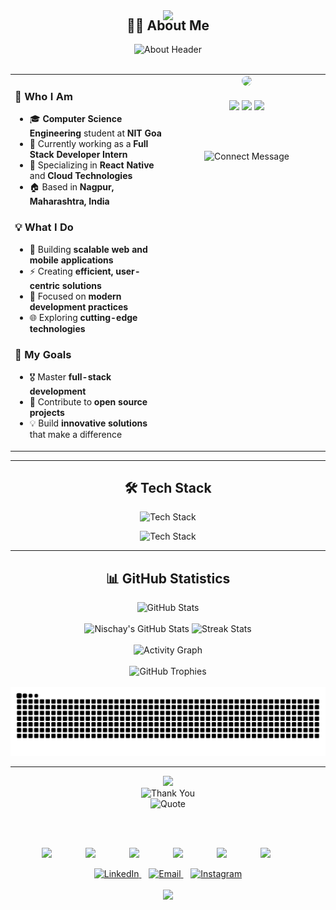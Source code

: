 <div align="center">

<!-- Elegant Header Background -->
<img src="https://capsule-render.vercel.app/api?type=waving&height=200&color=0:667eea,100:764ba2&section=header&text=&animation=fadeIn" />

<div style="margin-top: -150px; margin-bottom: 30px;">
  
  <!-- Stylish Cursive Greeting -->
  <img src="https://readme-typing-svg.herokuapp.com?font=Dancing+Script&weight=700&size=45&duration=3000&pause=1000&color=FFFFFF&center=true&vCenter=true&width=600&height=70&lines=Hey+I+am+Nischay!+✨;Welcome+to+my+Profile!+🚀" alt="Greeting" />
  
  <br/>
  
  <!-- Connect Message -->
  <img src="https://readme-typing-svg.herokuapp.com?font=Poppins&weight=500&size=18&duration=2000&pause=1000&color=FFFFFF&center=true&vCenter=true&width=300&height=30&lines=Let's+Connect!+🤝" alt="Connect Text" />
  
  <br/><br/>
  
  <!-- Separator Line -->
  <img src="https://user-images.githubusercontent.com/74038190/212284100-561aa473-3905-4a80-b561-0d28506553ee.gif" width="700" height="3"/>
  
</div>

## 👨‍💻 About Me

<div align="center">
  <img src="https://readme-typing-svg.herokuapp.com?font=Poppins&weight=600&size=26&duration=2000&pause=1000&color=667eea&center=true&vCenter=true&width=500&height=50&lines=Passionate+Developer+✨;Code+%7C+Create+%7C+Innovate+🚀" alt="About Header" />
</div>

<br/>

<table align="center" cellpadding="10" style="border: none;">
<tr>
<td width="50%" valign="top" style="border: none;">

### 🚀 **Who I Am**

- 🎓 **Computer Science Engineering** student at **NIT Goa**
- 💼 Currently working as a **Full Stack Developer Intern**
- 🌱 Specializing in **React Native** and **Cloud Technologies**
- 🏠 Based in **Nagpur, Maharashtra, India**

### 💡 **What I Do**

- 🔭 Building **scalable web and mobile applications**
- ⚡ Creating **efficient, user-centric solutions**
- 🎯 Focused on **modern development practices**
- 🌐 Exploring **cutting-edge technologies**

### 🌟 **My Goals**

- 🎖️ Master **full-stack development**
- 🤝 Contribute to **open source projects**
- 💡 Build **innovative solutions** that make a difference

</td>
<td width="50%" valign="top" style="border: none;">

<div align="center">
  <img src="https://user-images.githubusercontent.com/74038190/225813708-98b745f2-7d22-48cf-9150-083f1b00d6c9.gif" width="320" style="border-radius: 15px; margin-bottom: 20px;">
  
  <br/>
  
  <!-- Animated Tech Icons -->
  <img src="https://user-images.githubusercontent.com/74038190/212257454-16e3712e-945a-4ca2-b238-408ad0bf87e6.gif" width="80">
  <img src="https://user-images.githubusercontent.com/74038190/212257472-08e52665-c503-4bd9-aa20-f5a4dae769b5.gif" width="80">
  <img src="https://user-images.githubusercontent.com/74038190/212257468-1e9a91f1-b626-4baa-b15d-5c385dfa7ed2.gif" width="80">
  
  <br/><br/>
  
  <!-- Connect Message -->
  <img src="https://readme-typing-svg.herokuapp.com?font=Poppins&weight=500&size=16&duration=3000&pause=1000&color=f093fb&center=true&vCenter=true&width=300&height=35&lines=💬+Open+to+collaborations!;🚀+Let's+build+together!" alt="Connect Message" />
</div>

</td>
</tr>
</table>

---

## 🛠️ Tech Stack

<div align="center">
  <img src="https://readme-typing-svg.herokuapp.com?font=Orbitron&weight=700&size=30&pause=1000&color=00F5FF&center=true&vCenter=true&repeat=false&width=435&height=50&lines=Tech+Stack" alt="Tech Stack"/>
</div>

<p align="center">
  <img src="https://skillicons.dev/icons?i=js,ts,python,cpp,java,react,nextjs,nodejs,express,mongodb,postgres,aws,docker,git,vscode,linux&theme=dark&perline=8" alt="Tech Stack" />
</p>

---

## 📊 GitHub Statistics

<div align="center">
  <img src="https://readme-typing-svg.herokuapp.com?font=Orbitron&weight=700&size=30&pause=1000&color=00F5FF&center=true&vCenter=true&repeat=false&width=435&height=50&lines=GitHub+Statistics" alt="GitHub Stats"/>
</div>

<br/>

<div align="center">
  <img width="49%" height="195px" src="https://github-readme-stats.vercel.app/api?username=Nischay23&show_icons=true&count_private=true&hide_border=true&title_color=00F5FF&icon_color=00F5FF&text_color=c9d1d9&bg_color=0d1117" alt="Nischay's GitHub Stats"/> 
  <img width="49%" height="195px" src="https://github-readme-streak-stats.herokuapp.com/?user=Nischay23&hide_border=true&stroke=00F5FF&ring=00F5FF&fire=00F5FF&currStreakNum=00F5FF&sideNums=00F5FF&currStreakLabel=00F5FF&background=0d1117&dates=c9d1d9" alt="Streak Stats"/>
</div>

<br/>

<div align="center">
  <img src="https://github-readme-activity-graph.vercel.app/graph?username=Nischay23&custom_title=Contribution%20Graph&bg_color=0d1117&color=00F5FF&line=00F5FF&point=00F5FF&area_color=00F5FF&area=true&hide_border=true" alt="Activity Graph"/>
</div>

<br/>

<div align="center">
  <img src="https://github-profile-trophy.vercel.app/?username=Nischay23&theme=darkhub&no-frame=true&no-bg=true&column=7&margin-w=15&margin-h=15" alt="GitHub Trophies"/>
</div>

<br/>

<div align="center">
  <picture>
    <source media="(prefers-color-scheme: dark)" srcset="https://github.com/Nischay23/Nischay23/blob/output/github-contribution-grid-snake-dark.svg"/>
    <source media="(prefers-color-scheme: light)" srcset="https://github.com/Nischay23/Nischay23/blob/output/github-contribution-grid-snake.svg"/>
    <img alt="Snake Animation" src="https://github.com/Nischay23/Nischay23/blob/output/github-contribution-grid-snake-dark.svg"/>
  </picture>
</div>

---

<div align="center">
  
  <!-- Separator line -->
  <img src="https://user-images.githubusercontent.com/74038190/212284100-561aa473-3905-4a80-b561-0d28506553ee.gif" width="900"/>
  
  <br/>
  
  <!-- Thank You Message with Enhanced Styling -->
  <img src="https://readme-typing-svg.herokuapp.com?font=Dancing+Script&weight=700&size=40&duration=3000&pause=1500&color=667eea&center=true&vCenter=true&width=700&height=70&lines=Thanks+for+visiting+my+profile!+✨;Let's+connect+and+collaborate!+🤝;Happy+Coding!+🚀" alt="Thank You" />
  
  <br/>
  
  <!-- Professional Quote -->
  <img src="https://readme-typing-svg.herokuapp.com?font=Comfortaa&weight=500&size=18&duration=4000&pause=2000&color=f093fb&center=true&vCenter=true&width=600&height=40&lines=Code+is+like+humor.+When+you+have+to+explain+it%2C+it's+bad.;Great+software+is+not+built%2C+it's+evolved.;Innovation+distinguishes+between+a+leader+and+a+follower." alt="Quote" />
  
  <br/><br/>
  
  <!-- Enhanced Footer Icons with Glow Effect -->
  <div style="display: flex; justify-content: center; gap: 15px; flex-wrap: wrap;">
    <img src="https://user-images.githubusercontent.com/74038190/212284158-e840e285-664b-44d7-b79b-e264b5e54825.gif" width="55">
    <img src="https://user-images.githubusercontent.com/74038190/212284087-bbe7e430-757e-4901-90bf-4cd2ce3e1852.gif" width="55">
    <img src="https://user-images.githubusercontent.com/74038190/212284115-f47cd8ff-2ffb-4b04-b5bf-4d1c14c0247f.gif" width="55">
    <img src="https://user-images.githubusercontent.com/74038190/212284136-03988914-d899-44b4-b1d9-4eeccf656e44.gif" width="55">
    <img src="https://user-images.githubusercontent.com/74038190/212284100-561aa473-3905-4a80-b561-0d28506553ee.gif" width="55">
    <img src="https://user-images.githubusercontent.com/74038190/212284158-e840e285-664b-44d7-b79b-e264b5e54825.gif" width="55">
  </div>
  
  <br/>
  
  <!-- Social Links -->
  <div align="center">
    <a href="https://www.linkedin.com/in/nischay-khobragade-69348b343/" target="_blank">
      <img src="https://img.shields.io/badge/LinkedIn-Connect-0A66C2?style=for-the-badge&logo=linkedin&logoColor=white&labelColor=0A66C2" alt="LinkedIn" height="35"/>
    </a>
    &nbsp;&nbsp;
    <a href="mailto:nischaykhobragade25@gmail.com" target="_blank">
      <img src="https://img.shields.io/badge/Email-Contact-EA4335?style=for-the-badge&logo=gmail&logoColor=white&labelColor=EA4335" alt="Email" height="35"/>
    </a>
    &nbsp;&nbsp;
    <a href="https://www.instagram.com/nischay_010/" target="_blank">
      <img src="https://img.shields.io/badge/Instagram-Follow-E4405F?style=for-the-badge&logo=instagram&logoColor=white&labelColor=E4405F" alt="Instagram" height="35"/>
    </a>
  </div>
  
  <br/>
  
  <!-- Enhanced Footer Wave with Animation -->
  <img src="https://capsule-render.vercel.app/api?type=waving&color=0:667eea,30:764ba2,70:f093fb,100:667eea&height=120&section=footer&text=&animation=fadeIn&fontColor=fff"/>
  
</div>

</div>
